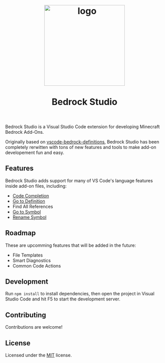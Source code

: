 <h1 align="center">
  <br>
    <img src="./bedrock_studio.512.png" alt="logo" width="256">
  <br><br>
  Bedrock Studio
  <br>
  <br>
</h1>

Bedrock Studio is a Visual Studio Code extension for developing Minecraft Bedrock Add-Ons.

Originally based on [vscode-bedrock-definitions](https://github.com/destruc7i0n/vscode-bedrock-definitions), Bedrock Studio has been completely rerwitten with tons of new features and tools to make add-on developement fun and easy.

## Features
Bedrock Studio adds support for many of VS Code's language features inside add-on files, including:
- [Code Completion](https://code.visualstudio.com/docs/editor/intellisense#_intellisense-features)
- [Go to Definition](https://code.visualstudio.com/docs/editor/editingevolved#_go-to-definition)
- Find All References
- [Go to Symbol](https://code.visualstudio.com/docs/editor/editingevolved#_go-to-symbol)
- [Rename Symbol](https://code.visualstudio.com/docs/editor/editingevolved#_rename-symbol)

## Roadmap
These are upcomming features that will be added in the future:

- File Templates
- Smart Diagnostics
- Common Code Actions

## Development

Run `npm install` to install dependencies, then open the project in Visual Studio Code and hit F5 to start the development server.

## Contributing

Contributions are welcome!

## License

Licensed under the [MIT](./LICENSE) license.